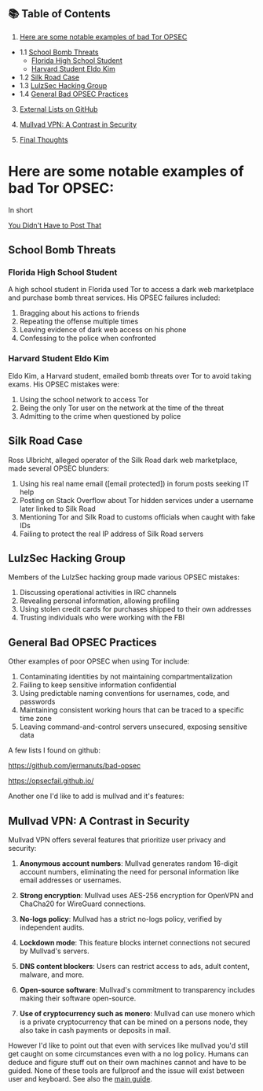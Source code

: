 ## 📚 Table of Contents

1. [Here are some notable examples of bad Tor OPSEC](#here-are-some-notable-examples-of-bad-tor-opsec)
* 1.1 [School Bomb Threats](#school-bomb-threats)
   * [Florida High School Student](#florida-high-school-student)
   * [Harvard Student Eldo Kim](#harvard-student-eldo-kim)
* 1.2 [Silk Road Case](#silk-road-case)
* 1.3 [LulzSec Hacking Group](#lulzsec-hacking-group)
* 1.4 [General Bad OPSEC Practices](#general-bad-opsec-practices)

3. [External Lists on GitHub](#a-few-lists-i-found-on-github)

4. [Mullvad VPN: A Contrast in Security](#mullvad-vpn-a-contrast-in-security)

5. [Final Thoughts](#final-thoughts)

# Here are some notable examples of bad Tor OPSEC:

In short

[You Didn't Have to Post That](https://www.youtube.com/watch?v=AkQaL9SU2BY)

## School Bomb Threats

### Florida High School Student

A high school student in Florida used Tor to access a dark web marketplace and purchase bomb threat services. His OPSEC failures included:

1. Bragging about his actions to friends
2. Repeating the offense multiple times
3. Leaving evidence of dark web access on his phone
4. Confessing to the police when confronted

### Harvard Student Eldo Kim

Eldo Kim, a Harvard student, emailed bomb threats over Tor to avoid taking exams. His OPSEC mistakes were:

1. Using the school network to access Tor
2. Being the only Tor user on the network at the time of the threat
3. Admitting to the crime when questioned by police

## Silk Road Case

Ross Ulbricht, alleged operator of the Silk Road dark web marketplace, made several OPSEC blunders:

1. Using his real name email ([email protected]) in forum posts seeking IT help
2. Posting on Stack Overflow about Tor hidden services under a username later linked to Silk Road
3. Mentioning Tor and Silk Road to customs officials when caught with fake IDs
4. Failing to protect the real IP address of Silk Road servers

## LulzSec Hacking Group

Members of the LulzSec hacking group made various OPSEC mistakes:

1. Discussing operational activities in IRC channels
2. Revealing personal information, allowing profiling
3. Using stolen credit cards for purchases shipped to their own addresses
4. Trusting individuals who were working with the FBI

## General Bad OPSEC Practices

Other examples of poor OPSEC when using Tor include:

1. Contaminating identities by not maintaining compartmentalization
2. Failing to keep sensitive information confidential
3. Using predictable naming conventions for usernames, code, and passwords
4. Maintaining consistent working hours that can be traced to a specific time zone
5. Leaving command-and-control servers unsecured, exposing sensitive data

A few lists I found on github:

https://github.com/jermanuts/bad-opsec 

https://opsecfail.github.io/

Another one I'd like to add is mullvad and it's features:

## Mullvad VPN: A Contrast in Security

Mullvad VPN offers several features that prioritize user privacy and security:

1. **Anonymous account numbers**: Mullvad generates random 16-digit account numbers, eliminating the need for personal information like email addresses or usernames.

2. **Strong encryption**: Mullvad uses AES-256 encryption for OpenVPN and ChaCha20 for WireGuard connections.

3. **No-logs policy**: Mullvad has a strict no-logs policy, verified by independent audits.

4. **Lockdown mode**: This feature blocks internet connections not secured by Mullvad's servers.

5. **DNS content blockers**: Users can restrict access to ads, adult content, malware, and more.

6. **Open-source software**: Mullvad's commitment to transparency includes making their software open-source.

7. **Use of cryptocurrency such as monero**: Mullvad can use monero which is a private cryptocurrency that can be mined on a persons node, they also take in cash payments or deposits in mail.

However I'd like to point out that even with services like mullvad you'd still get caught on some circumstances even with a no log policy. Humans can deduce and figure stuff out on their own machines cannot and have to be guided. None of these tools are fullproof and the issue will exist between user and keyboard. See also the [main guide](https://github.com/airborne-commando/OPSEC-OSINT-Tools/blob/main/README.md#how-to-opsec).

